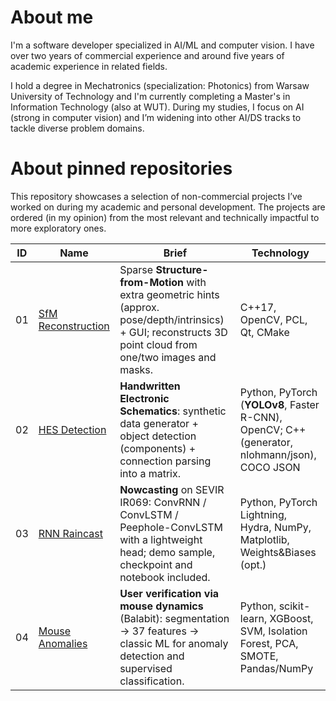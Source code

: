 # About me

I'm a software developer specialized in AI/ML and computer vision. I have over two years of commercial experience and around five years of academic experience in related fields.

I hold a degree in Mechatronics (specialization: Photonics) from Warsaw University of Technology and I'm currently completing a Master's in Information Technology (also at WUT). During my studies, I focus on AI (strong in computer vision) and I’m widening into other AI/DS tracks to tackle diverse problem domains.

# About pinned repositories

This repository showcases a selection of non-commercial projects I’ve worked on during my academic and personal development. The projects are ordered (in my opinion) from the most relevant and technically impactful to more exploratory ones.

| ID | Name | Brief | Technology |
|----|------|-------|------------|
| 01 | [SfM Reconstruction](https://github.com/wmakurat/sfm_reconstruction) | Sparse **Structure-from-Motion** with extra geometric hints (approx. pose/depth/intrinsics) + GUI; reconstructs 3D point cloud from one/two images and masks. | C++17, OpenCV, PCL, Qt, CMake |
| 02 | [HES Detection](https://github.com/wmakurat/hes_detection) | **Handwritten Electronic Schematics**: synthetic data generator + object detection (components) + connection parsing into a matrix. | Python, PyTorch (**YOLOv8**, Faster R-CNN), OpenCV; C++ (generator, nlohmann/json), COCO JSON |
| 03 | [RNN Raincast](https://github.com/wmakurat/rnn_raincast) | **Nowcasting** on SEVIR IR069: ConvRNN / ConvLSTM / Peephole-ConvLSTM with a lightweight head; demo sample, checkpoint and notebook included. | Python, PyTorch Lightning, Hydra, NumPy, Matplotlib, Weights&Biases (opt.) |
| 04 | [Mouse Anomalies](https://github.com/wmakurat/mouse_anomalies_detection) | **User verification via mouse dynamics** (Balabit): segmentation → 37 features → classic ML for anomaly detection and supervised classification. | Python, scikit-learn, XGBoost, SVM, Isolation Forest, PCA, SMOTE, Pandas/NumPy |
